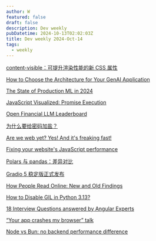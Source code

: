 ```yaml
---
author: W
featured: false
draft: false
description: Dev weekly
pubDatetime: 2024-10-13T02:02:03Z
title: Dev weekly 2024-Oct-14
tags:
  - weekly
---
```


[content-visible：可提升渲染性能的新 CSS 属性](https://web.dev/articles/content-visibility?hl=zh-cn&utm_source=pocket_shared)

[How to Choose the Architecture for Your GenAI Application](https://towardsdatascience.com/how-to-choose-the-architecture-for-your-genai-application-6053e862c457)

[The State of Production ML in 2024](https://ethical.institute/state-of-ml-2024?utm_source=pocket_saves)

[JavaScript Visualized: Promise Execution](https://www.lydiahallie.com/blog/promise-execution?utm_source=pocket_shared)

[Open Financial LLM Leaderboard](https://huggingface.co/spaces/TheFinAI/Open-Financial-LLM-Leaderboard?utm_source=pocket_saves)

[为什么要给密码加盐？](https://mp.weixin.qq.com/s?__biz=MzkxMDE5NzE4Mg%3D%3D&abtest_cookie=AAACAA%3D%3D&ascene=56&chksm=c03d8005448ff3defa82842d60d6b38e2d5f4de53591e21c2e8674ee339ef243be2c6c60f564&clicktime=1728434675&countrycode=CN&devicetype=android-34&enterid=1728434675&exportkey=n_ChQIAhIQBoUpTlO7%2FoNs7nwS7SmudhLaAQIE97dBBAEAAAAAADmbCtFcYdcAAAAOpnltbLcz9gKNyK89dVj02NSrm%2FTaBUYUuuJGTS35rLP%2BIoaIaIgxzue5emOYlrYeu2V7NYBKg6nfppFhaoh1rKuJKWcGntT9XZcjIRrg0b3oB%2BLwgvV8hJR3TgD3%2B7Cm4LxCKmA1%2FmleHIfFoRC7OfIu3jQkYmgGQVexK8HnS%2BRK%2B6FbaFdAlkRFAIywqP0qP0iPgN3NUXn0ARCsdQFuMTNh%2BR6bW25CP4uiRei4LgEL1jNcp57Ycwsbk5XKNodqH%2BkH&fasttmpl_flag=0&fasttmpl_fullversion=7417968-zh_CN-zip&fasttmpl_type=0&finder_biz_enter_id=4&flutter_pos=27&idx=1&lang=zh_CN&mid=2247484981&nettype=3gnet&pass_ticket=P%2FFhSt9T37l2WTc5dXTMEL31bI2ORl5gFNthM66QsnPWe1iIqsaxWproH0teUK9%2F&ranksessionid=1728433469&realreporttime=1728434675194&scene=90&session_us=gh_628c91685404&sessionid=1728433598&sn=40567ed05484ea867e630b7e32d2d64a&subscene=93&utm_source=pocket_shared&version=28003339&wx_header=3&xtrack=1)

[Are we web yet? Yes! And it's freaking fast!](https://www.arewewebyet.org/?utm_source=pocket_saves)

[Fixing your website's JavaScript performance](https://developer.mozilla.org/en-US/blog/fix-javascript-performance/?utm_source=pocket_shared)

[Polars 与 pandas：差异对比](https://blog.jetbrains.com/zh-hans/pycharm/2024/07/polars-vs-pandas/)

[Gradio 5 稳定版正式发布](https://mp.weixin.qq.com/s?__biz=Mzk0MDQyNTY4Mw%3D%3D&abtest_cookie=AAACAA%3D%3D&ascene=56&chksm=c39acbada727fd29ea311a910cec5d483f85fb6b4defb670adea4f23b47bf2a193d53f4d51cc&clicktime=1728551359&countrycode=CN&devicetype=android-34&enterid=1728551359&exportkey=n_ChQIAhIQf%2FPvgrYV4%2BZNtOaSMkaiDxLjAQIE97dBBAEAAAAAAOoBGMlyd4MAAAAOpnltbLcz9gKNyK89dVj0VIbmTCtrC8ePO9o5svr94mKrJAJ5lfo%2BTm6OPWEY2vuJlfyg6hsmn9gHDDdSfw5M8f0ZNTfGiXHffHQ%2F96ur5vbPbwKhcXV0d3B%2BHYafR%2B4NH69SBhktshQDX%2BXOxCG8i1MOKUs9m22Vsz3YICF2ouf7ilHLUdn3jKvKp3N0g9oFeu2oBoZXDXDmb2uN3318%2BaJz54AnDJHtA%2BHl5BD5u1Q1kwF57KmSl4ub0LKA9%2Bg%2F%2BoZtfwQOmZchwXuE&fasttmpl_flag=0&fasttmpl_fullversion=7420685-zh_CN-zip&fasttmpl_type=0&finder_biz_enter_id=4&flutter_pos=2&idx=1&lang=zh_CN&mid=2247493083&nettype=WIFI&pass_ticket=VuzioivwkDSZhrJIQGwqdfJWLeQSRT3ZyfLUwNlmIRMOhzgtqGjHNV6B5HZQ7UCw&ranksessionid=1728551245&realreporttime=1728551359814&scene=90&session_us=gh_504339124f0f&sessionid=1728551251&sn=e829ff7c33c623bfcaef4bdf6d219eaa&subscene=93&utm_source=pocket_shared&version=280033f2&wx_header=3&xtrack=1)

[How People Read Online: New and Old Findings](https://www.nngroup.com/articles/how-people-read-online/)

[How to Disable GIL in Python 3.13?](https://geekpython.in/how-to-disable-gil-in-python?utm_source=pocket_saves)

[18 Interview Questions answered by Angular Experts](https://www.angularspace.com/18-interview-questions-answered-by-angular-experts-live-post/)

[“Your app crashes my browser” talk](https://www.phpied.com/your-app-crashes-my-browser-talk/?utm_source=pocket_shared)

[Node vs Bun: no backend performance difference](https://evertheylen.eu/p/node-vs-bun/?utm_source=pocket_shared)

[]()

[]()

[]()

[]()

[]()

[]()

[]()

[]()

[]()

[]()

[]()

[]()

[]()

[]()

[]()

[]()

[]()

[]()

[]()

[]()

[]()

[]()

[]()

[]()

[]()

[]()

[]()

[]()

[]()

[]()

[]()

[]()

[]()

[]()

[]()

[]()

[]()

[]()

[]()

[]()

[]()

[]()

[]()

[]()

[]()

[]()

[]()

[]()

[]()

[]()

[]()

[]()

[]()

[]()

[]()

[]()

[]()

[]()

[]()

[]()

[]()

[]()

[]()

[]()

[]()

[]()

[]()

[]()

[]()

[]()

[]()

[]()

[]()

[]()

[]()

[]()

[]()

[]()

[]()

[]()

[]()

[]()

[]()

[]()

[]()

[]()

[]()

[]()

[]()

[]()

[]()

[]()

[]()

[]()

[]()

[]()

[]()

[]()

[]()

[]()

[]()

[]()

[]()

[]()

[]()

[]()

[]()

[]()

[]()

[]()

[]()

[]()

[]()

[]()

[]()

[]()

[]()

[]()

[]()

[]()

[]()

[]()

[]()

[]()

[]()

[]()

[]()

[]()

[]()

[]()

[]()

[]()

[]()

[]()

[]()

[]()

[]()

[]()

[]()

[]()

[]()

[]()

[]()

[]()

[]()

[]()

[]()

[]()

[]()

[]()

[]()

[]()

[]()

[]()

[]()

[]()

[]()

[]()

[]()

[]()

[]()

[]()

[]()

[]()

[]()

[]()

[]()

[]()

[]()

[]()

[]()

[]()

[]()

[]()

[]()

[]()

[]()

[]()

[]()

[]()

[]()

[]()

[]()

[]()

[]()

[]()

[]()

[]()

[]()

[]()

[]()

[]()

[]()

[]()

[]()

[]()

[]()

[]()

[]()

[]()

[]()

[]()

[]()

[]()

[]()

[]()

[]()

[]()

[]()

[]()

[]()

[]()

[]()

[]()

[]()

[]()

[]()

[]()

[]()

[]()

[]()

[]()

[]()

[]()

[]()

[]()

[]()

[]()

[]()

[]()

[]()

[]()

[]()

[]()

[]()

[]()

[]()

[]()

[]()

[]()

[]()

[]()

[]()

[]()

[]()

[]()

[]()

[]()

[]()

[]()

[]()

[]()

[]()

[]()

[]()

[]()

[]()

[]()

[]()

[]()

[]()

[]()

[]()

[]()

[]()

[]()

[]()

[]()

[]()

[]()

[]()

[]()

[]()

[]()

[]()

[]()

[]()

[]()

[]()

[]()

[]()

[]()

[]()

[]()

[]()

[]()
